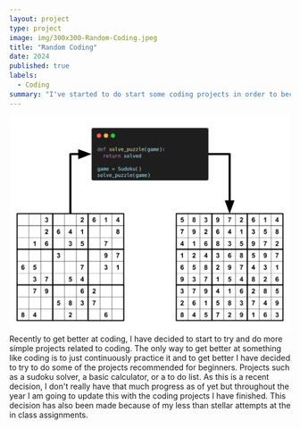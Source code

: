```yaml
---
layout: project
type: project
image: img/300x300-Random-Coding.jpeg
title: "Random Coding"
date: 2024
published: true 
labels:
  - Coding 
summary: "I've started to do start some coding projects in order to become better at coding."
---
```


<img class="img-fluid" src="../img/1*1wVvuJUuCTDMg--uT8g3ig.png">
Recently to get better at coding, I have decided to start to try and do more simple projects related to coding. The only way to get better at something like coding is to just continuously practice it and to get better I have decided to try to do some of the projects recommended for beginners. Projects such as a sudoku solver, a basic calculator, or a to do list. As this is a recent decision, I don't really have that much progress as of yet but throughout the year I am going to update this with the coding projects I have finished. This decision has also been made because of my less than stellar attempts at the in class assignments. 
